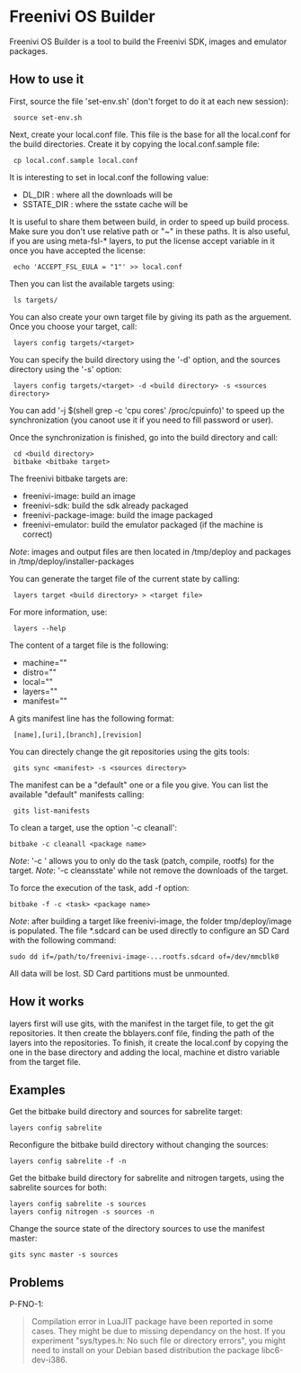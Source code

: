 Freenivi OS Builder
===================

Freenivi OS Builder is a tool to build the Freenivi SDK, images and emulator packages.

How to use it
-------------

First, source the file 'set-env.sh' (don't forget to do it at each new session):

     source set-env.sh

Next, create your local.conf file. This file is the base for all the local.conf for the build directories. Create it by copying the local.conf.sample file:

     cp local.conf.sample local.conf

It is interesting to set in local.conf the following value:
   - DL_DIR : where all the downloads will be
   - SSTATE_DIR : where the sstate cache will be

It is useful to share them between build, in order to speed up build process.
Make sure you don't use relative path or "~" in these paths.
It is also useful, if you are using meta-fsl-* layers, to put the license
accept variable in it once you have accepted the license:

     echo 'ACCEPT_FSL_EULA = "1"' >> local.conf

Then you can list the available targets using:

     ls targets/

You can also create your own target file by giving its path as the arguement.
Once you choose your target, call:

     layers config targets/<target>

You can specify the build directory using the '-d' option, and the sources directory using the '-s' option:

     layers config targets/<target> -d <build directory> -s <sources directory>

You can add '-j $(shell grep -c 'cpu cores' /proc/cpuinfo)' to speed up the synchronization (you canoot use it if you need to fill password or user).

Once the synchronization is finished, go into the build directory and call:

     cd <build directory>
     bitbake <bitbake target>

The freenivi bitbake targets are:
  - freenivi-image: build an image
  - freenivi-sdk: build the sdk already packaged
  - freenivi-package-image: build the image packaged
  - freenivi-emulator: build the emulator packaged (if the machine is correct)

_Note_: images and output files are then located in <build directory>/tmp/deploy
      and packages in <build directory>/tmp/deploy/installer-packages

You can generate the target file of the current state by calling:

     layers target <build directory> > <target file>

For more information, use:

     layers --help

The content of a target file is the following:
  - machine="<bitbake machine name>"
  - distro="<bitbake distro name>"
  - local="<additional local.conf line>"
  - layers="<space or newline separated list of bitbake layer name>"
  - manifest="<newline separated list of gits manifest line>"

A gits manifest line has the following format:

     [name],[uri],[branch],[revision]

You can directely change the git repositories using the gits tools:

     gits sync <manifest> -s <sources directory>

The manifest can be a "default" one or a file you give.
You can list the available "default" manifests calling:

     gits list-manifests

To clean a target, use the option '-c cleanall':

    bitbake -c cleanall <package name>

_Note_: '-c <task>' allows you to only do the task <task> (patch, compile, rootfs) for the target.
_Note_: '-c cleansstate' while not remove the downloads of the target.

To force the execution of the task, add -f option:

    bitbake -f -c <task> <package name>

_Note_: after building a target like freenivi-image, the folder tmp/deploy/image is populated. The file *.sdcard can be used directly to configure an SD Card with the following command:

    sudo dd if=/path/to/freenivi-image-...rootfs.sdcard of=/dev/mmcblk0

All data will be lost. SD Card partitions must be unmounted.

How it works
------------

layers first will use gits, with the manifest in the target file, to get the git repositories. It then create the bblayers.conf file, finding the path of the layers into the repositories. To finish, it create the local.conf by copying the one in the base directory and adding the local, machine et distro variable from the target file.

Examples
--------

Get the bitbake build directory and sources for sabrelite target:

    layers config sabrelite

Reconfigure the bitbake build directory without changing the sources:

    layers config sabrelite -f -n

Get the bitbake build directory for sabrelite and nitrogen targets, using the sabrelite sources for both:

    layers config sabrelite -s sources
    layers config nitrogen -s sources -n

Change the source state of the directory sources to use the manifest master:

    gits sync master -s sources

Problems
--------

P-FNO-1: 

> Compilation error in LuaJIT package have been reported in some cases. They might be due to missing dependancy on the host. If you experiment "sys/types.h: No such file or directory errors", you might need to install on your Debian based distribution the package libc6-dev-i386.
